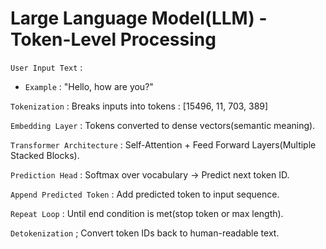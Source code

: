 # Large Language Model(LLM) - Token-Level Processing

`User Input Text` : 

- `Example` : "Hello, how are you?"

`Tokenization` : Breaks inputs into tokens : [15496, 11, 703, 389]

`Embedding Layer` : Tokens converted to dense vectors(semantic meaning).

`Transformer Architecture` : Self-Attention + Feed Forward Layers(Multiple Stacked Blocks).

`Prediction Head` : Softmax over vocabulary -> Predict next token ID.

`Append Predicted Token` : Add predicted token to input sequence.

`Repeat Loop` : Until end condition is met(stop token or max length).

`Detokenization` ;  Convert token IDs back to human-readable text.
